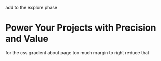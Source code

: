 

add <span> to the explore phase  <h1>Power Your Projects with <span className="">Precision and Value</span></h1> for the css gradient
about page too much margin to right reduce that

